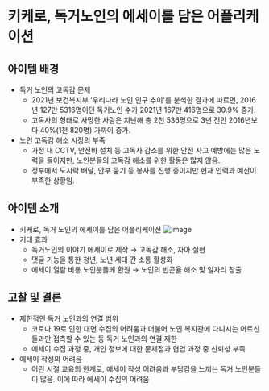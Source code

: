 # 키케로, 독거노인의 에세이를 담은 어플리케이션
## 아이템 배경
* 독거 노인의 고독감 문제
  * 2021년 보건복지부 ‘우리나라 노인 인구 추이'를 분석한 결과에 따르면, 2016년 127만 5316명이던 독거노인 수가 2021년 167만 416명으로 30.9% 증가.
  * 고독사의 형태로 사망한 사람은 지난해 총 2천 536명으로 3년 전인 2016년보다 40%(1천 820명) 가까이 증가.
* 노인 고독감 해소 시장의 부족
  * 가정 내 CCTV, 안전바 설치 등 고독사 감소를 위한 안전 사고 예방에는 많은 노력을 들이지만, 노인분들의 고독감 해소를 위한 활동은 많지 않음.
  * 정부에서 도시락 배달, 안부 묻기 등 봉사를 진행 중이지만 현재 인력과 예산이 부족한 상황임.
## 아이템 소개
* 키케로, 독거 노인의 에세이를 담은 어플리케이션
![image](https://user-images.githubusercontent.com/57648072/174472532-2ea1614b-de07-4a2a-bec5-fdb580243856.png)
* 기대 효과
  * 독거노인의 이야기 에세이로 제작 → 고독감 해소, 자아 실현
  * 댓글 기능을 통한 청년, 노년 세대 간 소통 활성화
  * 에세이 열람 비용 노인분들께 환원 → 노인의 빈곤율 해소 및 일자리 창출
## 고찰 및 결론
* 제한적인 독거 노인과의 연결 범위
  * 코로나 19로 인한 대면 수집의 어려움과 더불어 노인 복지관에 다니시는 어르신들과만 접촉할 수 있는 등 독거 노인과의 연결 제한
  * 에세이 수집 과정 중, 개인 정보에 대한 문제점과 협업 과정 중 신뢰성 부족
* 에세이 작성의 어려움
  * 어린 시절 교육의 한계로, 에세이 작성 어려움과 부담감을 느끼는 독거 노인분들이 많음. 이에 따라 에세이 수집의 어려움 

